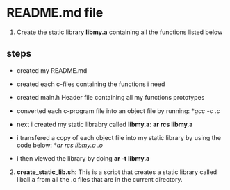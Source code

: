 # README.md file

1. Create the static library **libmy.a** containing all the functions listed below
## steps
* created my README.md
* created each c-files containing the functions i need
* created main.h Header file containing all my functions prototypes
* converted each c-program file into an object file by running: **gcc -c *.c**
* next i created my static librabry called **libmy.a**:
		 **ar rcs libmy.a**

* i transfered a copy of each object file into my static library by using the code below:
		**ar rcs libmy.a *.o**

* i then viewed the library by doing **ar -t libmy.a**


2. **create_static_lib.sh**: This is a script that creates a static library called liball.a from all the .c files that are in the current directory.
